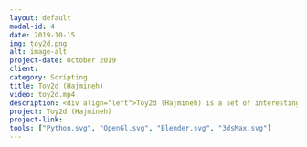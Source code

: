 ```yaml
---
layout: default
modal-id: 4
date: 2019-10-15
img: toy2d.png
alt: image-alt
project-date: October 2019
client: 
category: Scripting
title: Toy2d (Hajmineh)
video: toy2d.mp4
description: <div align="left">Toy2d (Hajmineh) is a set of interesting cardboard-craft kits together with how-to animations and AR interactions. Toy2d addon/plugin helps designers to create unwrapped patterns of 3d models. It automatically makes animations in different manners, shows mesh-cut defects(places that are not able to unwrap with current cutting), shows different parts, and allows designers to manipulate glue places. This tool is developed for both Blender and 3dsMax.</div>
project: Toy2d (Hajmineh)
project-link: 
tools: ["Python.svg", "OpenGl.svg", "Blender.svg", "3dsMax.svg"]
---
```

